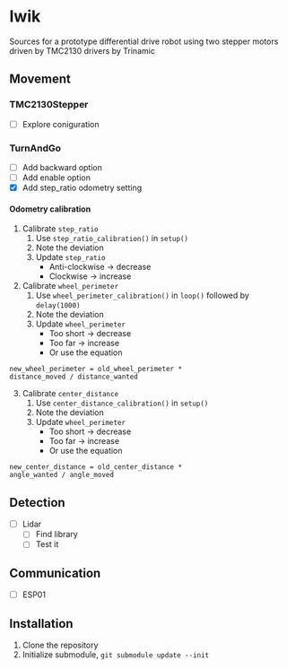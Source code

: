 # Iwik
Sources for a prototype differential drive robot using two stepper motors driven by TMC2130 drivers by Trinamic

## Movement
### TMC2130Stepper
- [ ] Explore coniguration

### TurnAndGo
- [ ] Add backward option
- [ ] Add enable option
- [x] Add step_ratio odometry setting

#### Odometry calibration
1. Calibrate `step_ratio`
   1. Use `step_ratio_calibration()` in `setup()`
   2. Note the deviation
   3. Update `step_ratio`
	   - Anti-clockwise -> decrease
	   - Clockwise -> increase
2. Calibrate `wheel_perimeter`
   1. Use `wheel_perimeter_calibration()` in `loop()` followed by `delay(1000)`
   2. Note the deviation
   3. Update `wheel_perimeter`
	   - Too short -> decrease
	   - Too far -> increase
	   - Or use the equation
```
new_wheel_perimeter = old_wheel_perimeter *
distance_moved / distance_wanted
```
3. Calibrate `center_distance`
   1. Use `center_distance_calibration()` in `setup()`
   2. Note the deviation
   3. Update `wheel_perimeter`
	   - Too short -> decrease
	   - Too far -> increase
	   - Or use the equation
```
new_center_distance = old_center_distance *
angle_wanted / angle_moved
```

## Detection
- [ ] Lidar
  - [ ] Find library
  - [ ] Test it

## Communication
- [ ] ESP01

## Installation
1. Clone the repository
2. Initialize submodule, `git submodule update --init`
